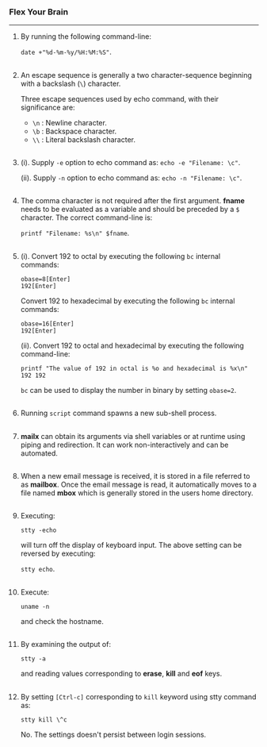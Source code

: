 ### Flex Your Brain

---

01. By running the following command-line:

    `date +"%d-%m-%y/%H:%M:%S"`.

##

02. An escape sequence is generally a two character-sequence beginning with a backslash (`\`) character.

    Three escape sequences used by echo command, with their significance are:

    -   `\n` : Newline character.
    -   `\b` : Backspace character.
    -   `\\` : Literal backslash character.

##

03. (i). Supply `-e` option to echo command as: `echo -e "Filename: \c"`.

    (ii). Supply `-n` option to echo command as: `echo -n "Filename: \c"`.

##

04. The comma character is not required after the first argument. **fname** needs to be evaluated as a variable and should be preceded by a `$` character. The correct command-line is:

    `printf "Filename: %s\n" $fname`.

##

05. (i). Convert 192 to octal by executing the following `bc` internal commands:

    `obase=8[Enter]`
    <br/>
    `192[Enter]`

    Convert 192 to hexadecimal by executing the following `bc` internal commands:

    `obase=16[Enter]`
    <br/>
    `192[Enter]`

    (ii). Convert 192 to octal and hexadecimal by executing the following command-line:

    `printf "The value of 192 in octal is %o and hexadecimal is %x\n" 192 192`

    `bc` can be used to display the number in binary by setting `obase=2`.

##

06. Running `script` command spawns a new sub-shell process.

##

07. **mailx** can obtain its arguments via shell variables or at runtime using piping and redirection. It can work non-interactively and can be automated.

##

08. When a new email message is received, it is stored in a file referred to as **mailbox**. Once the email message is read, it automatically moves to a file named **mbox** which is generally stored in the users home directory.

##

09. Executing:

    `stty -echo`

    will turn off the display of keyboard input. The above setting can be reversed by executing:

    `stty echo`.

##

10. Execute:

    `uname -n`

    and check the hostname.

##

11. By examining the output of:

    `stty -a`

    and reading values corresponding to **erase**, **kill** and **eof** keys.

##

12. By setting `[Ctrl-c]` corresponding to `kill` keyword using stty command as:

    `stty kill \^c`

    No. The settings doesn't persist between login sessions.

##

